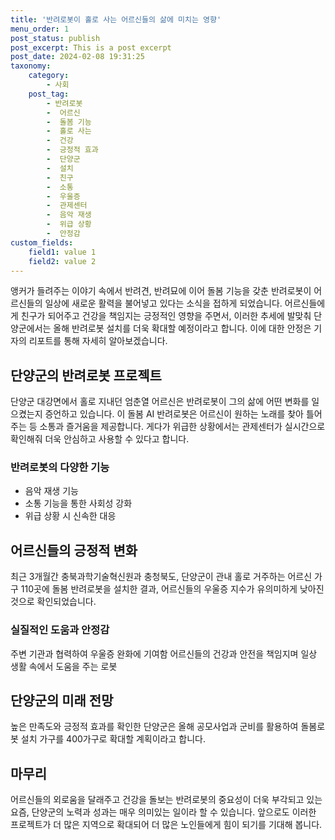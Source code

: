 ```yaml
---
title: '반려로봇이 홀로 사는 어르신들의 삶에 미치는 영향'
menu_order: 1
post_status: publish
post_excerpt: This is a post excerpt
post_date: 2024-02-08 19:31:25
taxonomy:
    category:
        - 사회
    post_tag:
        - 반려로봇
        -  어르신
        -  돌봄 기능
        -  홀로 사는
        -  건강
        -  긍정적 효과
        -  단양군
        -  설치
        -  친구
        -  소통
        -  우울증
        -  관제센터
        -  음악 재생
        -  위급 상황
        -  안정감
custom_fields:
    field1: value 1
    field2: value 2
---
```


앵커가 들려주는 이야기 속에서 반려견, 반려묘에 이어 돌봄 기능을 갖춘 반려로봇이 어르신들의 일상에 새로운 활력을 불어넣고 있다는 소식을 접하게 되었습니다. 어르신들에게 친구가 되어주고 건강을 책임지는 긍정적인 영향을 주면서, 이러한 추세에 발맞춰 단양군에서는 올해 반려로봇 설치를 더욱 확대할 예정이라고 합니다. 이에 대한 안정은 기자의 리포트를 통해 자세히 알아보겠습니다.
## 단양군의 반려로봇 프로젝트
단양군 대강면에서 홀로 지내던 엄춘열 어르신은 반려로봇이 그의 삶에 어떤 변화를 일으켰는지 증언하고 있습니다. 이 돌봄 AI 반려로봇은 어르신이 원하는 노래를 찾아 틀어주는 등 소통과 즐거움을 제공합니다. 게다가 위급한 상황에서는 관제센터가 실시간으로 확인해줘 더욱 안심하고 사용할 수 있다고 합니다.
### 반려로봇의 다양한 기능
- 음악 재생 기능
- 소통 기능을 통한 사회성 강화
- 위급 상황 시 신속한 대응
## 어르신들의 긍정적 변화
최근 3개월간 충북과학기술혁신원과 충청북도, 단양군이 관내 홀로 거주하는 어르신 가구 110곳에 돌봄 반려로봇을 설치한 결과, 어르신들의 우울증 지수가 유의미하게 낮아진 것으로 확인되었습니다.
### 실질적인 도움과 안정감
주변 기관과 협력하여 우울증 완화에 기여함
어르신들의 건강과 안전을 책임지며 일상 생활 속에서 도움을 주는 로봇
## 단양군의 미래 전망
높은 만족도와 긍정적 효과를 확인한 단양군은 올해 공모사업과 군비를 활용하여 돌봄로봇 설치 가구를 400가구로 확대할 계획이라고 합니다.
## 마무리
어르신들의 외로움을 달래주고 건강을 돌보는 반려로봇의 중요성이 더욱 부각되고 있는 요즘, 단양군의 노력과 성과는 매우 의미있는 일이라 할 수 있습니다. 앞으로도 이러한 프로젝트가 더 많은 지역으로 확대되어 더 많은 노인들에게 힘이 되기를 기대해 봅니다.
